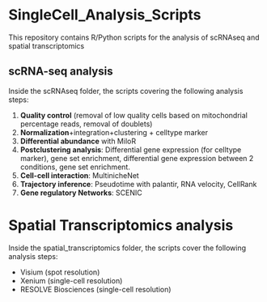 # SingleCell_Analysis_Scripts

This repository contains R/Python scripts for the analysis of scRNAseq and spatial transcriptomics


## scRNA-seq analysis
Inside the scRNAseq folder, the scripts covering the following analysis steps:
1. **Quality control** (removal of low quality cells based on mitochondrial percentage reads, removal of doublets)
2. **Normalization**+integration+clustering + celltype marker
3. **Differential abundance** with MiloR
4. **Postclustering analysis**: Differential gene expression (for celltype marker), gene set enrichment, differential gene expression between 2 conditions, gene set enrichment.
5. **Cell-cell interaction**: MultinicheNet
6. **Trajectory inference**: Pseudotime with palantir, RNA velocity, CellRank
7. **Gene regulatory Networks**: SCENIC


# Spatial Transcriptomics analysis
Inside the spatial_transcriptomics folder, the scripts cover the following analysis steps:
- Visium (spot resolution)
- Xenium (single-cell resolution)
- RESOLVE Biosciences (single-cell resolution)
